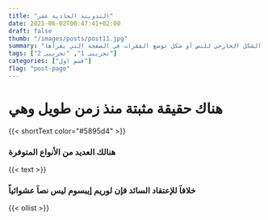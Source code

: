 ```yaml
---
title: "التدوينة الحادية عشر"
date: 2021-06-02T00:47:41+02:00
draft: false
thumb: "/images/posts/post11.jpg"
summary: "هناك حقيقة مثبتة منذ زمن طويل وهي أن المحتوى المقروء لصفحة ما سيلهي القارئ عن التركيز على الشكل الخارجي للنص أو شكل توضع الفقرات في الصفحة التي يقرأها"
tags: ["تجريبى 1", "تجريبى 2"]
categories: ["قسم اول"]
flag: "post-page"
---
```


# هناك حقيقة مثبتة منذ زمن طويل وهي 

{{< shortText color="#5895d4" >}}

### هنالك العديد من الأنواع المتوفرة

{{< text >}}

### خلافاَ للإعتقاد السائد فإن لوريم إيبسوم ليس نصاَ عشوائياً

{{< ollist >}}
